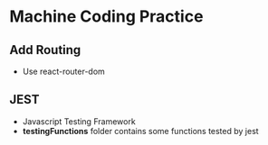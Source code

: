 # Machine Coding Practice
## Add Routing
- Use react-router-dom
## JEST
- Javascript Testing Framework
- **testingFunctions** folder contains some functions tested by jest